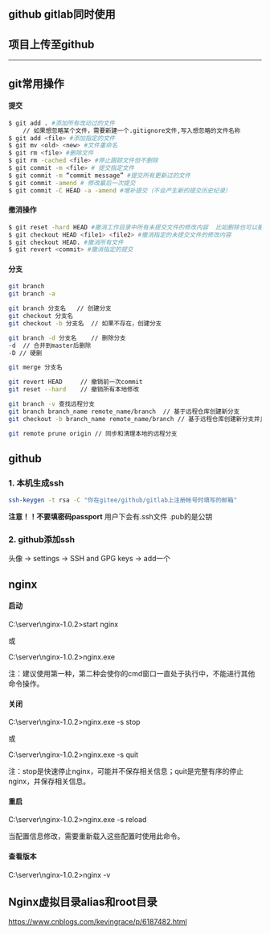 ## github gitlab同时使用


## 项目上传至github


---
## git常用操作

#### 提交

```bash
$ git add . #添加所有改动过的文件
    // 如果想忽略某个文件，需要新建一个.gitignore文件,写入想忽略的文件名称
$ git add <file> #添加指定的文件
$ git mv <old> <new> #文件重命名
$ git rm <file> #删除文件
$ git rm -cached <file> #停止跟踪文件但不删除
$ git commit -m <file> # 提交指定文件
$ git commit -m “commit message” #提交所有更新过的文件
$ git commit -amend # 修改最后一次提交
$ git commit -C HEAD -a -amend #增补提交（不会产生新的提交历史纪录）
```

#### 撤消操作

```bash
$ git reset -hard HEAD #撤消工作目录中所有未提交文件的修改内容  比如删除也可以撤销
$ git checkout HEAD <file1> <file2> #撤消指定的未提交文件的修改内容
$ git checkout HEAD. #撤消所有文件
$ git revert <commit> #撤消指定的提交
```

#### 分支

```bash
git branch
git branch -a

git branch 分支名   // 创建分支
git checkout 分支名
git checkout -b 分支名  // 如果不存在，创建分支

git branch -d 分支名    // 删除分支
-d  // 合并到master后删除
-D // 硬删

git merge 分支名

git revert HEAD     // 撤销前一次commit
git reset --hard    // 撤销所有本地修改

git branch -v 查找远程分支
git branch branch_name remote_name/branch  // 基于远程仓库创建新分支
git checkout -b branch_name remote_name/branch // 基于远程仓库创建新分支并且切换到新分支

git remote prune origin // 同步和清理本地的远程分支
```

## github

### 1. 本机生成ssh

```bash
ssh-keygen -t rsa -C "你在gitee/github/gitlab上注册帐号时填写的邮箱"
```

**注意！！不要填密码passport**
用户下会有.ssh文件  .pub的是公钥

### 2. github添加ssh

头像 →  settings → SSH and GPG keys → add一个

## nginx

#### 启动

C:\server\nginx-1.0.2>start nginx

或

C:\server\nginx-1.0.2>nginx.exe

注：建议使用第一种，第二种会使你的cmd窗口一直处于执行中，不能进行其他命令操作。

#### 关闭

C:\server\nginx-1.0.2>nginx.exe -s stop

或

C:\server\nginx-1.0.2>nginx.exe -s quit

注：stop是快速停止nginx，可能并不保存相关信息；quit是完整有序的停止nginx，并保存相关信息。

#### 重启

C:\server\nginx-1.0.2>nginx.exe -s reload

当配置信息修改，需要重新载入这些配置时使用此命令。

#### 查看版本

C:\server\nginx-1.0.2>nginx -v

## Nginx虚拟目录alias和root目录

<https://www.cnblogs.com/kevingrace/p/6187482.html>
